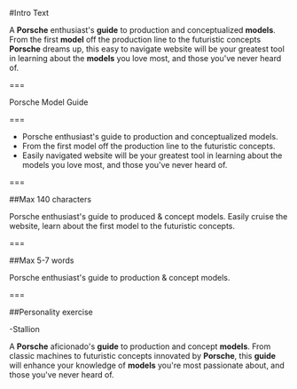 #Intro Text

A **Porsche** enthusiast's **guide** to production and conceptualized **models**. From the first **model** off the production line to the futuristic concepts **Porsche** dreams up, this easy to navigate website will be your greatest tool in learning about the **models** you love most, and those you've never heard of.

===

Porsche
Model
Guide

===

- Porsche enthusiast's guide to production and conceptualized models.
- From the first model off the production line to the futuristic concepts.
- Easily navigated website will be your greatest tool in learning about the models you love most, and those you've never heard of.

===

##Max 140 characters

Porsche enthusiast's guide to produced & concept models. Easily cruise the website, learn about the first model to the futuristic concepts.

===

##Max 5-7 words

Porsche enthusiast's guide to production & concept models.

===

##Personality exercise

-Stallion

A **Porsche** aficionado's **guide** to production and concept **models**. From classic machines to futuristic concepts innovated by **Porsche**, this **guide** will enhance your knowledge of **models** you're most passionate about, and those you've never heard of.
